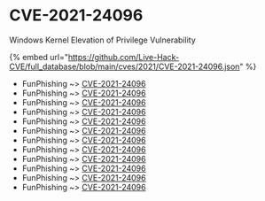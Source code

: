 # CVE-2021-24096

Windows Kernel Elevation of Privilege Vulnerability

{% embed url="https://github.com/Live-Hack-CVE/full_database/blob/main/cves/2021/CVE-2021-24096.json" %}


* FunPhishing ~> [CVE-2021-24096](https://www.alice-snow.ru/2021/database/cve-2021-24096/cve-2021-24096-funphishing)
* FunPhishing ~> [CVE-2021-24096](https://www.alice-snow.ru/2021/database/cve-2021-24096/cve-2021-24096-funphishing)
* FunPhishing ~> [CVE-2021-24096](https://www.alice-snow.ru/2021/database/cve-2021-24096/cve-2021-24096-funphishing)
* FunPhishing ~> [CVE-2021-24096](https://www.alice-snow.ru/2021/database/cve-2021-24096/cve-2021-24096-funphishing)
* FunPhishing ~> [CVE-2021-24096](https://www.alice-snow.ru/2021/database/cve-2021-24096/cve-2021-24096-funphishing)
* FunPhishing ~> [CVE-2021-24096](https://www.alice-snow.ru/2021/database/cve-2021-24096/cve-2021-24096-funphishing)
* FunPhishing ~> [CVE-2021-24096](https://www.alice-snow.ru/2021/database/cve-2021-24096/cve-2021-24096-funphishing)
* FunPhishing ~> [CVE-2021-24096](https://www.alice-snow.ru/2021/database/cve-2021-24096/cve-2021-24096-funphishing)
* FunPhishing ~> [CVE-2021-24096](https://www.alice-snow.ru/2021/database/cve-2021-24096/cve-2021-24096-funphishing)
* FunPhishing ~> [CVE-2021-24096](https://www.alice-snow.ru/2021/database/cve-2021-24096/cve-2021-24096-funphishing)
* FunPhishing ~> [CVE-2021-24096](https://www.alice-snow.ru/2021/database/cve-2021-24096/cve-2021-24096-funphishing)
* FunPhishing ~> [CVE-2021-24096](https://www.alice-snow.ru/2021/database/cve-2021-24096/cve-2021-24096-funphishing)